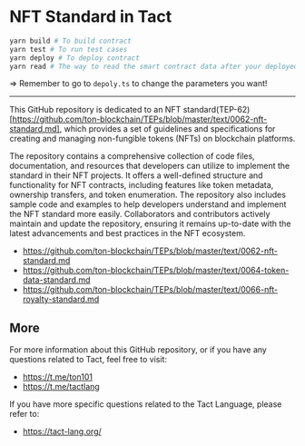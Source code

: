 # NFT Standard in Tact

```bash
yarn build # To build contract
yarn test # To run test cases
yarn deploy # To deploy contract
yarn read # The way to read the smart contract data after your deployed the code
```

=> Remember to go to `depoly.ts` to change the parameters you want!

---

This GitHub repository is dedicated to an NFT standard(TEP-62)[https://github.com/ton-blockchain/TEPs/blob/master/text/0062-nft-standard.md], which provides a set of guidelines and specifications for creating and managing non-fungible tokens (NFTs) on blockchain platforms.

The repository contains a comprehensive collection of code files, documentation, and resources that developers can utilize to implement the standard in their NFT projects. It offers a well-defined structure and functionality for NFT contracts, including features like token metadata, ownership transfers, and token enumeration. The repository also includes sample code and examples to help developers understand and implement the NFT standard more easily. Collaborators and contributors actively maintain and update the repository, ensuring it remains up-to-date with the latest advancements and best practices in the NFT ecosystem.

-   https://github.com/ton-blockchain/TEPs/blob/master/text/0062-nft-standard.md
-   https://github.com/ton-blockchain/TEPs/blob/master/text/0064-token-data-standard.md
-   https://github.com/ton-blockchain/TEPs/blob/master/text/0066-nft-royalty-standard.md

## More

For more information about this GitHub repository, or if you have any questions related to Tact, feel free to visit:

-   https://t.me/ton101
-   https://t.me/tactlang

If you have more specific questions related to the Tact Language, please refer to:

-   https://tact-lang.org/
